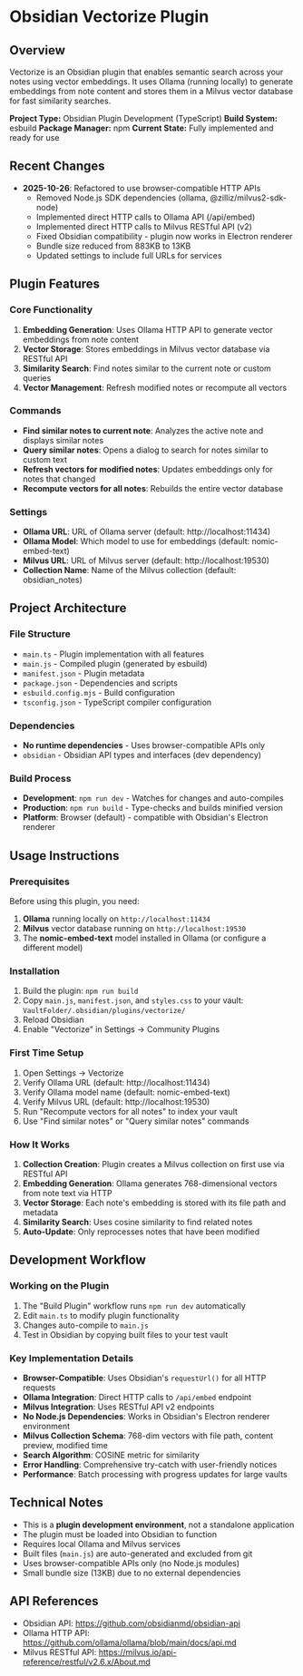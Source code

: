 # Obsidian Vectorize Plugin

## Overview
Vectorize is an Obsidian plugin that enables semantic search across your notes using vector embeddings. It uses Ollama (running locally) to generate embeddings from note content and stores them in a Milvus vector database for fast similarity searches.

**Project Type:** Obsidian Plugin Development (TypeScript)
**Build System:** esbuild
**Package Manager:** npm
**Current State:** Fully implemented and ready for use

## Recent Changes
- **2025-10-26**: Refactored to use browser-compatible HTTP APIs
  - Removed Node.js SDK dependencies (ollama, @zilliz/milvus2-sdk-node)
  - Implemented direct HTTP calls to Ollama API (/api/embed)
  - Implemented direct HTTP calls to Milvus RESTful API (v2)
  - Fixed Obsidian compatibility - plugin now works in Electron renderer
  - Bundle size reduced from 883KB to 13KB
  - Updated settings to include full URLs for services

## Plugin Features

### Core Functionality
1. **Embedding Generation**: Uses Ollama HTTP API to generate vector embeddings from note content
2. **Vector Storage**: Stores embeddings in Milvus vector database via RESTful API
3. **Similarity Search**: Find notes similar to the current note or custom queries
4. **Vector Management**: Refresh modified notes or recompute all vectors

### Commands
- **Find similar notes to current note**: Analyzes the active note and displays similar notes
- **Query similar notes**: Opens a dialog to search for notes similar to custom text
- **Refresh vectors for modified notes**: Updates embeddings only for notes that changed
- **Recompute vectors for all notes**: Rebuilds the entire vector database

### Settings
- **Ollama URL**: URL of Ollama server (default: http://localhost:11434)
- **Ollama Model**: Which model to use for embeddings (default: nomic-embed-text)
- **Milvus URL**: URL of Milvus server (default: http://localhost:19530)
- **Collection Name**: Name of the Milvus collection (default: obsidian_notes)

## Project Architecture

### File Structure
- `main.ts` - Plugin implementation with all features
- `main.js` - Compiled plugin (generated by esbuild)
- `manifest.json` - Plugin metadata
- `package.json` - Dependencies and scripts
- `esbuild.config.mjs` - Build configuration
- `tsconfig.json` - TypeScript compiler configuration

### Dependencies
- **No runtime dependencies** - Uses browser-compatible APIs only
- `obsidian` - Obsidian API types and interfaces (dev dependency)

### Build Process
- **Development**: `npm run dev` - Watches for changes and auto-compiles
- **Production**: `npm run build` - Type-checks and builds minified version
- **Platform**: Browser (default) - compatible with Obsidian's Electron renderer

## Usage Instructions

### Prerequisites
Before using this plugin, you need:
1. **Ollama** running locally on `http://localhost:11434`
2. **Milvus** vector database running on `http://localhost:19530`
3. The **nomic-embed-text** model installed in Ollama (or configure a different model)

### Installation
1. Build the plugin: `npm run build`
2. Copy `main.js`, `manifest.json`, and `styles.css` to your vault:
   `VaultFolder/.obsidian/plugins/vectorize/`
3. Reload Obsidian
4. Enable "Vectorize" in Settings → Community Plugins

### First Time Setup
1. Open Settings → Vectorize
2. Verify Ollama URL (default: http://localhost:11434)
3. Verify Ollama model name (default: nomic-embed-text)
4. Verify Milvus URL (default: http://localhost:19530)
5. Run "Recompute vectors for all notes" to index your vault
6. Use "Find similar notes" or "Query similar notes" commands

### How It Works
1. **Collection Creation**: Plugin creates a Milvus collection on first use via RESTful API
2. **Embedding Generation**: Ollama generates 768-dimensional vectors from note text via HTTP
3. **Vector Storage**: Each note's embedding is stored with its file path and metadata
4. **Similarity Search**: Uses cosine similarity to find related notes
5. **Auto-Update**: Only reprocesses notes that have been modified

## Development Workflow

### Working on the Plugin
1. The "Build Plugin" workflow runs `npm run dev` automatically
2. Edit `main.ts` to modify plugin functionality
3. Changes auto-compile to `main.js`
4. Test in Obsidian by copying built files to your test vault

### Key Implementation Details
- **Browser-Compatible**: Uses Obsidian's `requestUrl()` for all HTTP requests
- **Ollama Integration**: Direct HTTP calls to `/api/embed` endpoint
- **Milvus Integration**: Uses RESTful API v2 endpoints
- **No Node.js Dependencies**: Works in Obsidian's Electron renderer environment
- **Milvus Collection Schema**: 768-dim vectors with file path, content preview, modified time
- **Search Algorithm**: COSINE metric for similarity
- **Error Handling**: Comprehensive try-catch with user-friendly notices
- **Performance**: Batch processing with progress updates for large vaults

## Technical Notes
- This is a **plugin development environment**, not a standalone application
- The plugin must be loaded into Obsidian to function
- Requires local Ollama and Milvus services
- Built files (`main.js`) are auto-generated and excluded from git
- Uses browser-compatible APIs only (no Node.js modules)
- Small bundle size (13KB) due to no external dependencies

## API References
- Obsidian API: https://github.com/obsidianmd/obsidian-api
- Ollama HTTP API: https://github.com/ollama/ollama/blob/main/docs/api.md
- Milvus RESTful API: https://milvus.io/api-reference/restful/v2.6.x/About.md
